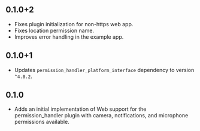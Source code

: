## 0.1.0+2

* Fixes plugin initialization for non-https web app.
* Fixes location permission name.
* Improves error handling in the example app.

## 0.1.0+1

* Updates `permission_handler_platform_interface` dependency to version `^4.0.2`.

## 0.1.0

* Adds an initial implementation of Web support for the permission_handler plugin with camera, notifications, and microphone permissions available.
